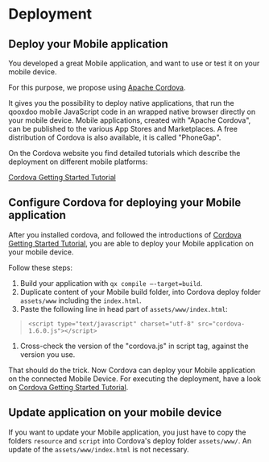 Deployment
==========

Deploy your Mobile application
---------------------------------

You developed a great Mobile application, and want to use or test it on your mobile device.

For this purpose, we propose using [Apache Cordova](https://cordova.apache.org/).

It gives you the possibility to deploy native applications, that run the qooxdoo mobile JavaScript code in an wrapped native browser directly on your mobile device. Mobile applications, created with "Apache Cordova", can be published to the various App Stores and Marketplaces. A free distribution of Cordova is also available, it is called "PhoneGap".

On the Cordova website you find detailed tutorials which describe the deployment on different mobile platforms:

[Cordova Getting Started Tutorial](https://cordova.apache.org/#getstarted)

Configure Cordova for deploying your Mobile application
----------------------------------------------------------

After you installed cordova, and followed the introductions of [Cordova Getting Started Tutorial](https://cordova.apache.org/#getstarted), you are able to deploy your Mobile application on your mobile device.

Follow these steps:

1.  Build your application with `qx compile —-target=build`.
2.  Duplicate content of your Mobile build folder, into Cordova deploy folder `assets/www` including the `index.html`.
3.  Paste the following line in head part of `assets/www/index.html`:

> `<script type="text/javascript" charset="utf-8" src="cordova-1.6.0.js"></script>`

1.  Cross-check the version of the "cordova.js" in script tag, against the version you use.

That should do the trick. Now Cordova can deploy your Mobile application on the connected Mobile Device. For executing the deployment, have a look on [Cordova Getting Started Tutorial](https://cordova.apache.org/#getstarted).

Update application on your mobile device
----------------------------------------

If you want to update your Mobile application, you just have to copy the folders `resource` and `script` into Cordova's deploy folder `assets/www/`. An update of the `assets/www/index.html` is not necessary.
